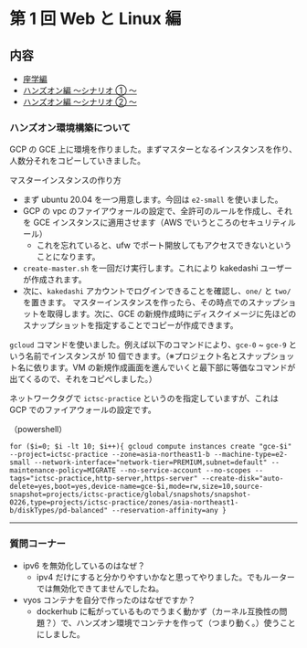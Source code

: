 # 第 1 回 Web と Linux 編

## 内容

- [座学編](lecture.md)
- [ハンズオン編 ～シナリオ ① ～](scenario1.md)
- [ハンズオン編 ～シナリオ ② ～](scenario2.md)

### ハンズオン環境構築について

GCP の GCE 上に環境を作りました。まずマスターとなるインスタンスを作り、人数分それをコピーしていきました。

マスターインスタンスの作り方

- まず ubuntu 20.04 を一つ用意します。今回は `e2-small` を使いました。
- GCP の vpc のファイアウォールの設定で、全許可のルールを作成し、それを GCE インスタンスに適用させます（AWS でいうところのセキュリティルール）
  - これを忘れていると、ufw でポート開放してもアクセスできないということになります。
- `create-master.sh` を一回だけ実行します。これにより kakedashi ユーザーが作成されます。
- 次に、`kakedashi` アカウントでログインできることを確認し、`one/` と `two/` を置きます。
  マスターインスタンスを作ったら、その時点でのスナップショットを取得します。次に、GCE の新規作成時にディスクイメージに先ほどのスナップショットを指定することでコピーが作成できます。

`gcloud` コマンドを使いました。例えば以下のコマンドにより、`gce-0` ~ `gce-9` という名前でインスタンスが 10 個できます。（※プロジェクト名とスナップショット名に依ります。VM の新規作成画面を進んでいくと最下部に等価なコマンドが出てくるので、それをコピペしました。）

ネットワークタグで `ictsc-practice` というのを指定していますが、これは GCP でのファイアウォールの設定です。

（powershell）

```
for ($i=0; $i -lt 10; $i++){ gcloud compute instances create "gce-$i" --project=ictsc-practice --zone=asia-northeast1-b --machine-type=e2-small --network-interface="network-tier=PREMIUM,subnet=default" --maintenance-policy=MIGRATE --no-service-account --no-scopes --tags="ictsc-practice,http-server,https-server" --create-disk="auto-delete=yes,boot=yes,device-name=gce-$i,mode=rw,size=10,source-snapshot=projects/ictsc-practice/global/snapshots/snapshot-0226,type=projects/ictsc-practice/zones/asia-northeast1-b/diskTypes/pd-balanced" --reservation-affinity=any }
```

---

### 質問コーナー

- ipv6 を無効化しているのはなぜ？
  - ipv4 だけにすると分かりやすいかなと思ってやりました。でもルーターでは無効化できてませんでしたね。
- vyos コンテナを自分で作ったのはなぜですか？
  - dockerhub に転がっているものでうまく動かず（カーネル互換性の問題？）で、ハンズオン環境でコンテナを作って（つまり動く。）使うことにしました。
